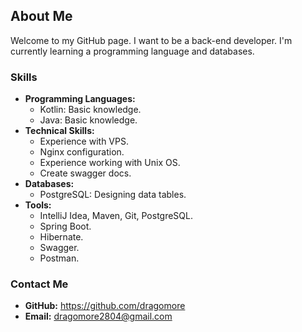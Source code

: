 ## About Me

Welcome to my GitHub page. I want to be a back-end developer. I'm currently learning a programming language and databases.

### Skills

* **Programming Languages:**
    * Kotlin:  Basic knowledge.
    * Java:  Basic knowledge.
* **Technical Skills:**
    * Experience with VPS.
    * Nginx configuration.
    * Experience working with Unix OS.
    * Create swagger docs.
* **Databases:**
    * PostgreSQL: Designing data tables.
* **Tools:**
    * IntelliJ Idea, Maven, Git, PostgreSQL.
    * Spring Boot.
    * Hibernate.
    * Swagger.
    * Postman.

### Contact Me
* **GitHub:** https://github.com/dragomore
* **Email:** dragomore2804@gmail.com
